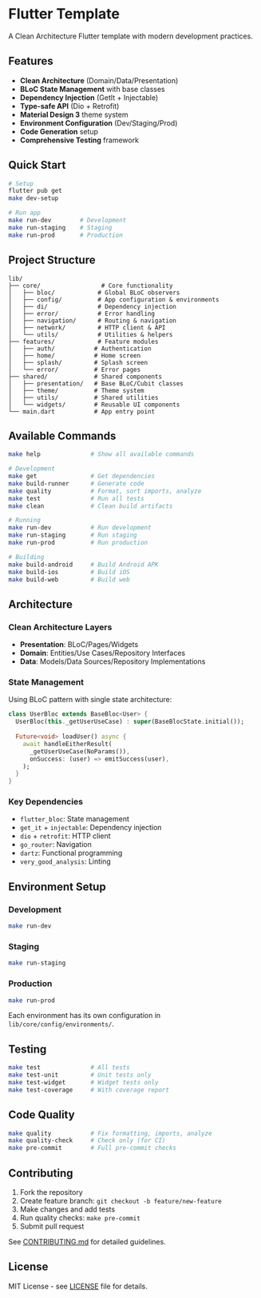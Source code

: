 # Flutter Template

A Clean Architecture Flutter template with modern development practices.

## Features

- **Clean Architecture** (Domain/Data/Presentation)
- **BLoC State Management** with base classes
- **Dependency Injection** (GetIt + Injectable)
- **Type-safe API** (Dio + Retrofit)
- **Material Design 3** theme system
- **Environment Configuration** (Dev/Staging/Prod)
- **Code Generation** setup
- **Comprehensive Testing** framework

## Quick Start

```bash
# Setup
flutter pub get
make dev-setup

# Run app
make run-dev        # Development
make run-staging    # Staging  
make run-prod       # Production
```

## Project Structure

```
lib/
├── core/                 # Core functionality
│   ├── bloc/            # Global BLoC observers
│   ├── config/          # App configuration & environments
│   ├── di/              # Dependency injection
│   ├── error/           # Error handling
│   ├── navigation/      # Routing & navigation
│   ├── network/         # HTTP client & API
│   └── utils/           # Utilities & helpers
├── features/            # Feature modules
│   ├── auth/           # Authentication
│   ├── home/           # Home screen
│   ├── splash/         # Splash screen
│   └── error/          # Error pages
├── shared/             # Shared components
│   ├── presentation/   # Base BLoC/Cubit classes
│   ├── theme/          # Theme system
│   ├── utils/          # Shared utilities
│   └── widgets/        # Reusable UI components
└── main.dart           # App entry point
```

## Available Commands

```bash
make help              # Show all available commands

# Development
make get               # Get dependencies
make build-runner      # Generate code
make quality           # Format, sort imports, analyze
make test              # Run all tests
make clean             # Clean build artifacts

# Running
make run-dev           # Run development
make run-staging       # Run staging
make run-prod          # Run production

# Building
make build-android     # Build Android APK
make build-ios         # Build iOS
make build-web         # Build web
```

## Architecture

### Clean Architecture Layers

- **Presentation**: BLoC/Pages/Widgets
- **Domain**: Entities/Use Cases/Repository Interfaces  
- **Data**: Models/Data Sources/Repository Implementations

### State Management

Using BLoC pattern with single state architecture:

```dart
class UserBloc extends BaseBloc<User> {
  UserBloc(this._getUserUseCase) : super(BaseBlocState.initial());
  
  Future<void> loadUser() async {
    await handleEitherResult(
      _getUserUseCase(NoParams()),
      onSuccess: (user) => emitSuccess(user),
    );
  }
}
```

### Key Dependencies

- `flutter_bloc`: State management
- `get_it` + `injectable`: Dependency injection
- `dio` + `retrofit`: HTTP client
- `go_router`: Navigation
- `dartz`: Functional programming
- `very_good_analysis`: Linting

## Environment Setup

### Development
```bash
make run-dev
```

### Staging  
```bash
make run-staging
```

### Production
```bash
make run-prod
```

Each environment has its own configuration in `lib/core/config/environments/`.

## Testing

```bash
make test              # All tests
make test-unit         # Unit tests only
make test-widget       # Widget tests only
make test-coverage     # With coverage report
```

## Code Quality

```bash
make quality           # Fix formatting, imports, analyze
make quality-check     # Check only (for CI)
make pre-commit        # Full pre-commit checks
```

## Contributing

1. Fork the repository
2. Create feature branch: `git checkout -b feature/new-feature`
3. Make changes and add tests
4. Run quality checks: `make pre-commit`
5. Submit pull request

See [CONTRIBUTING.md](CONTRIBUTING.md) for detailed guidelines.

## License

MIT License - see [LICENSE](LICENSE) file for details.